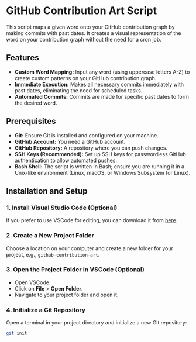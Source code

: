 # GitHub Contribution Art Script

This script maps a given word onto your GitHub contribution graph by making commits with past dates. It creates a visual representation of the word on your contribution graph without the need for a cron job.

## Features

- **Custom Word Mapping:** Input any word (using uppercase letters A-Z) to create custom patterns on your GitHub contribution graph.
- **Immediate Execution:** Makes all necessary commits immediately with past dates, eliminating the need for scheduled tasks.
- **Automated Commits:** Commits are made for specific past dates to form the desired word.

## Prerequisites

- **Git:** Ensure Git is installed and configured on your machine.
- **GitHub Account:** You need a GitHub account.
- **GitHub Repository:** A repository where you can push changes.
- **SSH Keys (Recommended):** Set up SSH keys for passwordless GitHub authentication to allow automated pushes.
- **Bash Shell:** The script is written in Bash; ensure you are running it in a Unix-like environment (Linux, macOS, or Windows Subsystem for Linux).

## Installation and Setup

### 1. Install Visual Studio Code (Optional)

If you prefer to use VSCode for editing, you can download it from [here](https://code.visualstudio.com/).

### 2. Create a New Project Folder

Choose a location on your computer and create a new folder for your project, e.g., `github-contribution-art`.

### 3. Open the Project Folder in VSCode (Optional)

- Open VSCode.
- Click on **File** > **Open Folder**.
- Navigate to your project folder and open it.

### 4. Initialize a Git Repository

Open a terminal in your project directory and initialize a new Git repository:

```bash
git init
